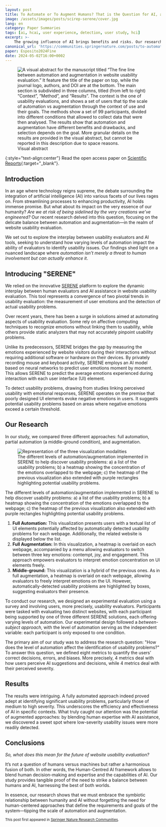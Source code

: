 ```yaml
---
layout: post
title: To Automate or To Augment Humans? That is the Question for AI, and The Answer Depends on Users’ Requirements
image: /assets/images/posts/scirep-serene/cover.jpg
lang: en
category: Paper Summaries
tags: [ai, hcai, user experience, detection, user study, hci]
excerpt: >-
    The growing influence of AI brings benefits and risks. Our research explores how human-centred AI balances automation and human control in website usability evaluation. It shows how AI streamlines the detection of critical usability issues while augmented approaches also uncover less severe issues.
canonical_url: 'https://communities.springernature.com/posts/to-automate-or-to-augment-humans-that-is-the-question-for-ai'
paper: Esposito2024Fine
date: 2024-05-02T16:00+0002
---
```


<figure class="figure">
<img class="img-fluid figure-img" src="{% link assets/images/posts/scirep-serene/visual-abstract.png %}" title="Visual abstract" alt="A visual abstract for the manuscript titled “The fine line between automation and augmentation in website usability evaluation.” It feature the title of the paper on top, while the journal logo, authors, and DOI are at the bottom. The main section is subdivided in three columns, titled (from left to right) “Context”, “Method”, and “Results”. The context is the one of usability evaluations, and shows a set of users that tip the scale of automation vs augmentation through the context of use and their goals. The methods show a set of 99 participants, divided into different conditions that allowed to collect data that were then analysed. The results show that automation and augmentation have different benefits and drawbacks, and selection depends on the goal. More granular details on the results are provided in the visual abstract, but cannot be reported in this description due to space reasons." />
<figcaption class="figure-caption">Visual abstract</figcaption>
</figure>

{:style="text-align:center"}
Read the open access paper on [Scientific Reports](https://doi.org/10.1038/s41598-024-59616-0){:target="_blank"}.

## Introduction

In an age where technology reigns supreme, the debate surrounding the integration of artificial intelligence (AI) into various facets of our lives rages on. From streamlining processes to enhancing productivity, AI holds immense promise. But what about its impact on the very essence of our humanity? *Are we at risk of being sidelined by the very creations we’ve engineered?* Our recent research delved into this question, focusing on the delicate balance between automation and augmentation—in the realm of website usability evaluation.

We set out to explore the interplay between usability evaluators and AI tools, seeking to understand how varying levels of automation impact the ability of evaluators to identify usability issues. Our findings shed light on a nuanced landscape where *automation isn’t merely a threat to human involvement but can actually enhance it*.

## Introducing "SERENE"

We relied on the innovative [SERENE](https://github.com/uxsad) platform to explore the dynamic interplay between human evaluators and AI assistance in website usability evaluation. This tool represents a convergence of two pivotal trends in usability evaluation: the measurement of user emotions and the detection of actual usability problems.

Over recent years, there has been a surge in solutions aimed at automating aspects of usability evaluation. Some rely on affective computing techniques to recognize emotions without linking them to usability, while others provide static analyzers that may not accurately pinpoint usability problems.

Unlike its predecessors, SERENE bridges the gap by measuring the emotions experienced by website visitors during their interactions without requiring additional software or hardware on their devices. By privately recording mouse and keyboard activity, SERENE employs an AI model based on neural networks to predict user emotions moment by moment. This allows SERENE to predict the average emotions experienced during interaction with each user interface (UI) element.

To detect usability problems, drawing from studies linking perceived usability with emotional responses, SERENE operates on the premise that poorly designed UI elements evoke negative emotions in users. It suggests potential usability problems based on areas where negative emotions exceed a certain threshold.

## Our Research

In our study, we compared three different approaches: full automation, partial automation (a middle-ground condition), and augmentation.

<figure class="figure">
<img class="img-fluid figure-img" src="{% link assets/images/posts/scirep-serene/automation-modalities.png %}" title="Automation modalities" alt="Representation of the three visualization modalities" />
<figcaption class="figure-caption">The different levels of automation/augmentation implemented in SERENE to help discover usability problems: a) a list of the usability problems; b) a heatmap showing the concentration of the emotions overlapped to the webpage; c) the heatmap of the previous visualization also extended with purple rectangles highlighting potential usability problems.</figcaption>
</figure>

The different levels of automation/augmentation implemented in SERENE to help discover usability problems: a) a list of the usability problems; b) a heatmap showing the concentration of the emotions overlapped to the webpage; c) the heatmap of the previous visualization also extended with purple rectangles highlighting potential usability problems.

1. **Full Automation:** This visualization presents users with a textual list of UI elements potentially affected by automatically detected usability problems for each webpage. Additionally, the related website is displayed below the list.
2. **Full Augmentation:** In this visualization, a heatmap is overlaid on each webpage, accompanied by a menu allowing evaluators to switch between three key emotions: contempt, joy, and engagement. This approach empowers evaluators to interpret emotion concentration on UI elements freely.
3. **Middle-ground:** This visualization is a hybrid of the previous ones. As in full augmentation, a heatmap is overlaid on each webpage, allowing evaluators to freely interpret emotions on the UI. However, automatically-detected usability problems are highlighted by boxes, suggesting evaluators their presence.

To conduct our research, we designed an experimental evaluation using a survey and involving users, more precisely, usability evaluators. Participants were tasked with evaluating two distinct websites, with each participant being supported by one of three different SERENE solutions, each offering varying levels of automation. Our experimental design followed a *between-subject approach*, with the level of automation serving as the independent variable: each participant is only exposed to one condition.

The primary aim of our study was to address the research question: "How does the level of automation affect the identification of usability problems?" To answer this question, we defined eight metrics to quantify the users’ correct decisions, errors, and biases. More precisely, 4 metrics deal with how users perceive AI suggestions and decisions, while 4 metrics deal with their perceived severity.

## Results

The results were intriguing. A fully automated approach indeed proved adept at identifying significant usability problems, particularly those of medium to high severity. This underscores the efficiency and effectiveness of AI in specific contexts. What truly caught our attention was the potential of augmented approaches: by blending human expertise with AI assistance, we discovered a sweet spot where low-severity usability issues were more readily detected.

## Conclusions

*So, what does this mean for the future of website usability evaluation?*

It’s not a question of humans versus machines but rather a harmonious fusion of both. In other words, the Human-Centred AI framework allows to blend human decision-making and expertise and the capabilities of AI. Our study provides tangible proof of the need to strike a balance between humans and AI, harnessing the best of both worlds.

In essence, our research shows that we must embrace the symbiotic relationship between humanity and AI without forgetting the need for human-centered approaches that define the requirements and goals of the system—tipping the scale of automation and augmentation.

<small>
This post first appeared in <a href="https://communities.springernature.com/posts/to-automate-or-to-augment-humans-that-is-the-question-for-ai" target="_blank">Springer Nature Research Communities</a>.
</small>
